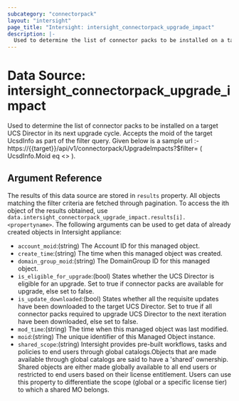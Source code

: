 ```yaml
---
subcategory: "connectorpack"
layout: "intersight"
page_title: "Intersight: intersight_connectorpack_upgrade_impact"
description: |-
  Used to determine the list of connector packs to be installed on a target UCS Director in its next upgrade cycle. Accepts the moid of the target UcsdInfo as part of the filter query. Given below is a sample url :- https://{{target}}/api/v1/connectorpack/UpgradeImpacts?$filter= ( UcsdInfo.Moid eq <<MoId>> ).
---
```


# Data Source: intersight_connectorpack_upgrade_impact
Used to determine the list of connector packs to be installed on a target UCS Director in its next upgrade cycle. Accepts the moid of the target UcsdInfo as part of the filter query. Given below is a sample url :- https://{{target}}/api/v1/connectorpack/UpgradeImpacts?$filter= ( UcsdInfo.Moid eq <<MoId>> ).
## Argument Reference
The results of this data source are stored in `results` property.
All objects matching the filter criteria are fetched through pagination.
To access the ith object of the results obtained, use `data.intersight_connectorpack_upgrade_impact.results[i].<propertyname>`.
The following arguments can be used to get data of already created objects in Intersight appliance:
* `account_moid`:(string) The Account ID for this managed object. 
* `create_time`:(string) The time when this managed object was created. 
* `domain_group_moid`:(string) The DomainGroup ID for this managed object. 
* `is_eligible_for_upgrade`:(bool) States whether the UCS Director is eligible for an upgrade. Set to true if connector packs are available for upgrade, else set to false. 
* `is_update_downloaded`:(bool) States whether all the requisite updates have been downloaded to the target UCS Director. Set to true if all connector packs required to upgrade UCS Director to the next iteration have been downloaded, else set to false. 
* `mod_time`:(string) The time when this managed object was last modified. 
* `moid`:(string) The unique identifier of this Managed Object instance. 
* `shared_scope`:(string) Intersight provides pre-built workflows, tasks and policies to end users through global catalogs.Objects that are made available through global catalogs are said to have a 'shared' ownership. Shared objects are either made globally available to all end users or restricted to end users based on their license entitlement. Users can use this property to differentiate the scope (global or a specific license tier) to which a shared MO belongs. 
 